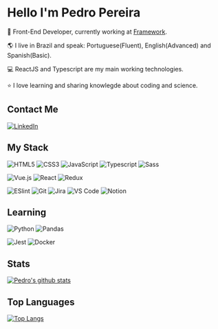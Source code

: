 

# Hello I'm Pedro Pereira

:rocket: Front-End Developer, currently working at [Framework](https://frwk.com.br/).

:earth_americas: I live in Brazil and speak: Portuguese(Fluent), English(Advanced) and Spanish(Basic).

:computer: ReactJS and Typescript are my main working technologies.

:star: I love learning and sharing knowlegde about coding and science.

## Contact Me

[![LinkedIn](https://img.shields.io/badge/-LinkedIn-%23E44D27?style=rounded&logo=linkedin&logoColor=ffffff&color=0077B5)](https://www.linkedin.com/in/pedro-ant%C3%B4nio-david-914aa1129/)

## My Stack

![HTML5](https://img.shields.io/badge/-HTML5-%23E44D27?style=rounded&logo=html5&logoColor=ffffff)
![CSS3](https://img.shields.io/badge/-CSS3-%231572B6?style=rounded&logo=css3)
![JavaScript](https://img.shields.io/badge/-JavaScript-%23F7DF1C?style=rounded&logo=javascript&logoColor=000000&labelColor=%23F7DF1C&color=%23FFCE5A)
![Typescript](https://img.shields.io/badge/-Typescript-%23E44D27?style=rounded&logo=typescript&logoColor=ffffff&color=007ACC)
![Sass](https://img.shields.io/badge/-Sass-%23CC6699?style=flat-square&logo=sass&logoColor=ffffff)

![Vue.js](https://img.shields.io/badge/-Vue.js-%232c3e50?style=rounded&logo=Vue.js)
![React](https://img.shields.io/badge/-React-%23282C34?style=rounded&logo=react)
![Redux](https://img.shields.io/badge/-Redux-%23E44D27?style=rounded&logo=redux&logoColor=ffffff&color=764ABC)

![ESlint](https://img.shields.io/badge/-ESLint-%234B32C3?style=rounded&logo=eslint)
![Git](https://img.shields.io/badge/-Git-%23F05032?style=rounded&logo=git&logoColor=%23ffffff)
![Jira](https://img.shields.io/badge/-Jira-%23F05032?style=rounded&logo=jira&logoColor=%23ffffff&color=0052CC)
![VS Code](https://img.shields.io/badge/-VSCode-%23007ACC?style=rounded&logo=visual-studio-code)
![Notion](https://img.shields.io/badge/-Notion-%23007ACC?style=rounded&logo=notion&color=000000)

## Learning

![Python](https://img.shields.io/badge/-Python-%23E44D27?style=rounded&logo=python&logoColor=ffffff&color=3776AB)
![Pandas](https://img.shields.io/badge/-Pandas-%23E44D27?style=rounded&logo=pandas&logoColor=ffffff&color=150458)

![Jest](https://img.shields.io/badge/-Jest-%23E44D27?style=rounded&logo=jest&logoColor=ffffff&color=C21325)
![Docker](https://img.shields.io/badge/-Docker-%23E44D27?style=rounded&logo=docker&logoColor=ffffff&color=2496ED)


## Stats

[![Pedro's github stats](https://github-readme-stats.vercel.app/api?username=Ptdavid0&count_private=true&show_icons=true&theme=dracula&hide_rank=false)](https://github.com/Ptdavid0/github-readme-stats)

## Top Languages

[![Top Langs](https://github-readme-stats.vercel.app/api/top-langs/?username=Ptdavid0&theme=dracula)](https://github.com/Ptdavid0/github-readme-stats)
